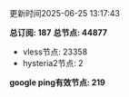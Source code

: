 更新时间2025-06-25 13:17:43

**总订阅: 187**
**总节点: 44877**
- vless节点: 23358
- hysteria2节点: 2

**google ping有效节点: 219**
